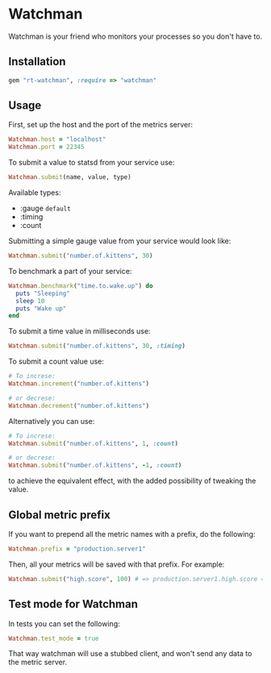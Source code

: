 # Watchman

Watchman is your friend who monitors your processes so you don't have to.

## Installation

``` ruby
gem "rt-watchman", :require => "watchman"
```

## Usage

First, set up the host and the port of the metrics server:

``` ruby
Watchman.host = "localhost"
Watchman.port = 22345
```

To submit a value to statsd from your service use:

``` ruby
Watchman.submit(name, value, type)
```

Available types:
* :gauge `default`
* :timing
* :count

Submitting a simple gauge value from your service would look like:

``` ruby
Watchman.submit("number.of.kittens", 30)
```

To benchmark a part of your service:

``` ruby
Watchman.benchmark("time.to.wake.up") do
  puts "Sleeping"
  sleep 10
  puts "Wake up"
end
```

To submit a time value in milliseconds use:

``` ruby
Watchman.submit("number.of.kittens", 30, :timing)
```

To submit a count value use:

``` ruby
# To increse:
Watchman.increment("number.of.kittens")

# or decrese:
Watchman.decrement("number.of.kittens")
```

Alternatively you can use:

``` ruby
# To increse:
Watchman.submit("number.of.kittens", 1, :count)

# or decrese:
Watchman.submit("number.of.kittens", -1, :count)
```

to achieve the equivalent effect, with the added possibility of tweaking the
value.

## Global metric prefix

If you want to prepend all the metric names with a prefix, do the following:

``` ruby
Watchman.prefix = "production.server1"
```

Then, all your metrics will be saved with that prefix. For example:

``` ruby
Watchman.submit("high.score", 100) # => production.server1.high.score = 100
```

## Test mode for Watchman

In tests you can set the following:

``` ruby
Watchman.test_mode = true
```

That way watchman will use a stubbed client, and won't send any data to the
metric server.
